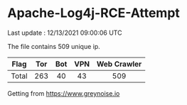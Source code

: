 
# Apache-Log4j-RCE-Attempt

Last update : 12/13/2021 09:00:06 UTC

The file contains 509 unique ip.

| Flag | Tor | Bot | VPN | Web Crawler|
| :---:   | :-: | :-: | :-: | :-: |
| Total | 263 | 40 | 43 | 509 |

Getting from https://www.greynoise.io